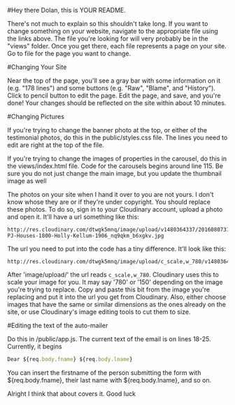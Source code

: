 #Hey there Dolan, this is YOUR README.

There's not much to explain so this shouldn't take long. If you want to change something on your website, navigate to the appropriate file using the links above. The file you're looking for will very probably be in the "views" folder. Once you get there, each file represents a page on your site. Go to file for the page you want to change.

#Changing Your Site

Near the top of the page, you'll see a gray bar with some information on it (e.g. "178 lines") and some buttons (e.g. "Raw", "Blame", and "History"). Click to pencil button to edit the page. Edit the page, and save, and you're done! Your changes should be reflected on the site within about 10 minutes.

#Changing Pictures

If you're trying to change the banner photo at the top, or either of the testimonial photos, do this in the public/styles.css file. The lines you need to edit are right at the top of the file.

If you're trying to change the images of properties in the carousel, do this in the views/index.html file. Code for the carousels begins around line 115. Be sure you do not just change the main image, but you update the thumbnail image as well

The photos on your site when I hand it over to you are not yours. I don't know whose they are or if they're under copyright. You should replace these photos. To do so, sign in to your Cloudinary account, upload a photo and open it.
It'll have a url something like this:
```
http://res.cloudinary.com/dtwgk5mnq/image/upload/v1480364337/2016080731-PJ-Houses-1800-Holly-Kellum-1906_nq9qkm_b6xgkv.jpg
```

The url you need to put into the code has a tiny difference. It'll look like this:
```
http://res.cloudinary.com/dtwgk5mnq/image/upload/c_scale,w_780/v1480364337/Varassaari5_pw4gpa_gossol.jpg
```

After 'image/upload/' the url reads `c_scale,w_780`. Cloudinary uses this to scale your image for you. It may say '780' or '150' depending on the image you're trying to replace. Copy and paste this bit from the image you're replacing and put it into the url you get from Cloudinary. Also, either choose images that have the same or similar dimensions as the ones already on the site, or use Cloudinary's image editing tools to cut them to size.

#Editing the text of the auto-mailer

Do this in /public/app.js. The current text of the email is on lines 18-25. Currently, it begins
```javascript
Dear ${req.body.fname} ${req.body.lname}
```
You can insert the firstname of the person submitting the form with ${req.body.fname}, their last name with ${req.body.lname}, and so on.

Alright I think that about covers it. Good luck
